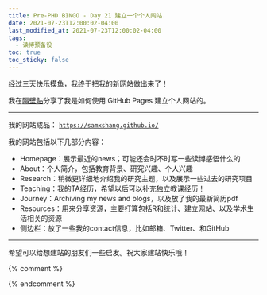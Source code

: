 ```yaml
---
title: Pre-PHD BINGO - Day 21 建立一个个人网站
date: 2021-07-23T12:00:02-04:00
last_modified_at: 2021-07-23T12:00:02-04:00
tags:
  - 读博预备役
toc: true
toc_sticky: false
---
```


经过三天快乐摸鱼，我终于把我的新网站做出来了！

<!--more-->

我在[隔壁贴](https://samsmerrygoround.github.io/2021/07/22/make-a-github-website.html)分享了我是如何使用 GitHub Pages 建立个人网站的。

---
我的网站成品： [`https://samxshang.github.io/`](https://samxshang.github.io/)

我的网站包括以下几部分内容：

-   Homepage：展示最近的news；可能还会时不时写一些读博感悟什么的
-   About：个人简介，包括教育背景、研究兴趣、个人兴趣
-   Research：稍微更详细地介绍我的研究主题，以及展示一些过去的研究项目
-   Teaching：我的TA经历，希望以后可以补充独立教课经历！
-   Journey：Archiving my news and blogs，以及放了我的最新简历pdf
-   Resources：用来分享资源，主要打算包括R和统计、建立网站、以及学术生活相关的资源
-   侧边栏：放了一些我的contact信息，比如邮箱、Twitter、和GitHub

---
希望可以给想建站的朋友们一些启发。祝大家建站快乐哦！

{% comment %}


{% endcomment %}